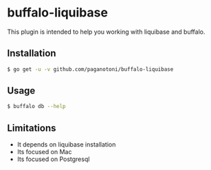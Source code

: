 # buffalo-liquibase

This plugin is intended to help you working with liquibase and buffalo.

## Installation

```bash
$ go get -u -v github.com/paganotoni/buffalo-liquibase
```

## Usage

```bash
$ buffalo db --help
```

## Limitations

- It depends on liquibase installation
- Its focused on Mac
- Its focused on Postgresql

